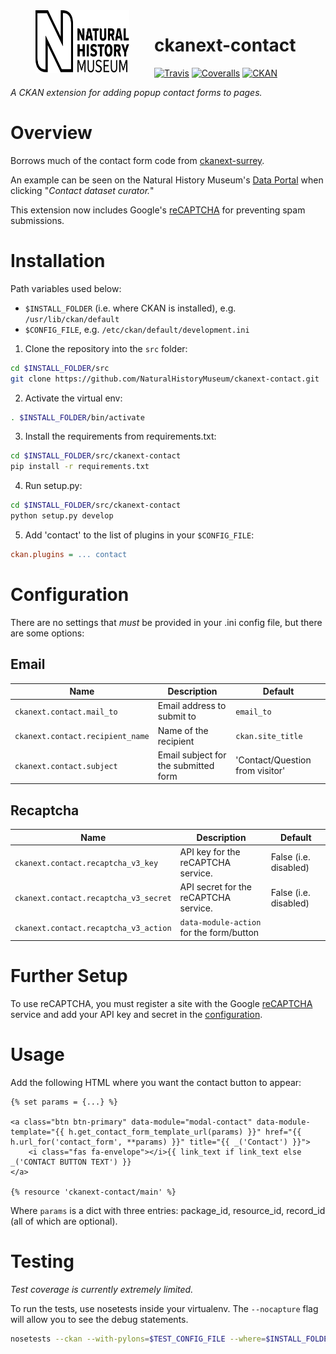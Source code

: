 <img src=".github/nhm-logo.svg" align="left" width="150px" height="100px" hspace="40"/>

# ckanext-contact

[![Travis](https://img.shields.io/travis/NaturalHistoryMuseum/ckanext-contact/master.svg?style=flat-square)](https://travis-ci.org/NaturalHistoryMuseum/ckanext-contact)
[![Coveralls](https://img.shields.io/coveralls/github/NaturalHistoryMuseum/ckanext-contact/master.svg?style=flat-square)](https://coveralls.io/github/NaturalHistoryMuseum/ckanext-contact)
[![CKAN](https://img.shields.io/badge/ckan-2.9.0a-orange.svg?style=flat-square)](https://github.com/ckan/ckan)

_A CKAN extension for adding popup contact forms to pages._


# Overview

Borrows much of the contact form code from [ckanext-surrey](https://github.com/CityofSurrey/ckanext-surrey).

An example can be seen on the Natural History Museum's [Data Portal](https://data.nhm.ac.uk) when clicking "_Contact dataset curator._"

This extension now includes Google's [reCAPTCHA](https://www.google.com/recaptcha) for preventing spam submissions.


# Installation

Path variables used below:
- `$INSTALL_FOLDER` (i.e. where CKAN is installed), e.g. `/usr/lib/ckan/default`
- `$CONFIG_FILE`, e.g. `/etc/ckan/default/development.ini`

1. Clone the repository into the `src` folder:

  ```bash
  cd $INSTALL_FOLDER/src
  git clone https://github.com/NaturalHistoryMuseum/ckanext-contact.git
  ```

2. Activate the virtual env:

  ```bash
  . $INSTALL_FOLDER/bin/activate
  ```

3. Install the requirements from requirements.txt:

  ```bash
  cd $INSTALL_FOLDER/src/ckanext-contact
  pip install -r requirements.txt
  ```

4. Run setup.py:

  ```bash
  cd $INSTALL_FOLDER/src/ckanext-contact
  python setup.py develop
  ```

5. Add 'contact' to the list of plugins in your `$CONFIG_FILE`:

  ```ini
  ckan.plugins = ... contact
  ```


# Configuration

There are no settings that _must_ be provided in your .ini config file, but there are some options:

## Email

Name|Description|Default
--|--|--
`ckanext.contact.mail_to`|Email address to submit to|`email_to`
`ckanext.contact.recipient_name`|Name of the recipient|`ckan.site_title`
`ckanext.contact.subject`|Email subject for the submitted form|'Contact/Question from visitor'

## Recaptcha

Name|Description|Default
--|--|--
`ckanext.contact.recaptcha_v3_key`|API key for the reCAPTCHA service.|False (i.e. disabled)
`ckanext.contact.recaptcha_v3_secret`|API secret for the reCAPTCHA service.|False (i.e. disabled)
`ckanext.contact.recaptcha_v3_action`|`data-module-action` for the form/button|  


# Further Setup

To use reCAPTCHA, you must register a site with the Google [reCAPTCHA](https://www.google.com/recaptcha) service and add your API key and secret in the [configuration](#configuration).

# Usage

Add the following HTML where you want the contact button to appear:

```html+jinja
{% set params = {...} %}

<a class="btn btn-primary" data-module="modal-contact" data-module-template="{{ h.get_contact_form_template_url(params) }}" href="{{ h.url_for('contact_form', **params) }}" title="{{ _('Contact') }}">
    <i class="fas fa-envelope"></i>{{ link_text if link_text else _('CONTACT BUTTON TEXT') }}
</a>

{% resource 'ckanext-contact/main' %}
```

Where `params` is a dict with three entries: package_id, resource_id, record_id (all of which are optional).


# Testing

_Test coverage is currently extremely limited._

To run the tests, use nosetests inside your virtualenv. The `--nocapture` flag will allow you to see the debug statements.
```bash
nosetests --ckan --with-pylons=$TEST_CONFIG_FILE --where=$INSTALL_FOLDER/src/ckanext-contact --nologcapture --nocapture
```
